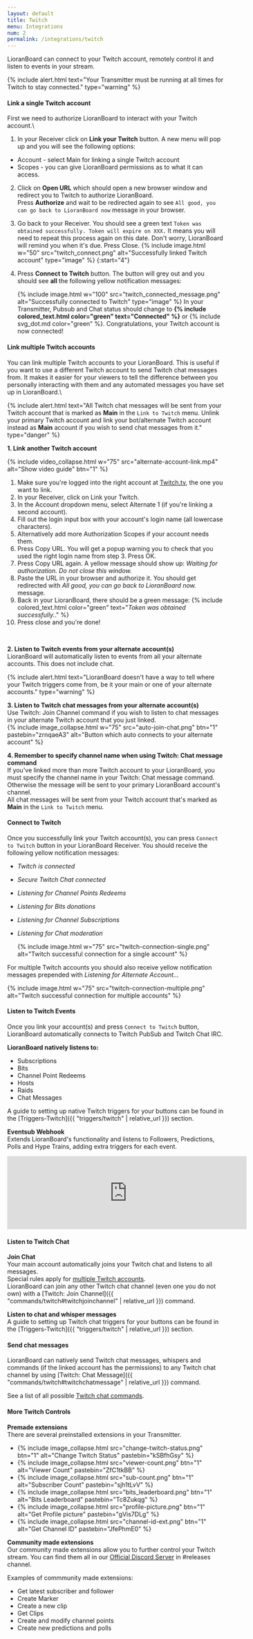 ```yaml
---
layout: default
title: Twitch
menu: Integrations
num: 2
permalink: /integrations/twitch
---
```


LioranBoard can connect to your Twitch account, remotely control it and listen to events in your stream. 

{% include alert.html text="Your Transmitter must be running at all times for Twitch to stay connected." type="warning" %}

#### Link a single Twitch account
First we need to authorize LioranBoard to interact with your Twitch account.\

1. In your Receiver click on **Link your Twitch** button. 
A new menu will pop up and you will see the following options:
 - Account - select Main for linking a single Twitch account
 - Scopes - you can give LioranBoard permissions as to what it can access. 
2. Click on **Open URL** which should open a new browser window and redirect you to Twitch to authorize LioranBoard.  
Press **Authorize** and wait to be redirected again to see `All good, you can go back to LioranBoard now` message in your browser.
3. Go back to your Receiver. You should see a green text `Token was obtained successfully. Token will expire on XXX.` It means you will need to repeat this process again on this date. Don't worry, LioranBoard will remind you when it's due. Press Close.
   {% include image.html w="50" src="twitch_connect.png" alt="Successfully linked Twitch account" type="image" %}
{:start="4"}
4. Press **Connect to Twitch** button. The button will grey out and you should see **all** the following yellow notification messages:
   
   {% include image.html w="100" src="twitch_connected_message.png" alt="Successfully connected to Twitch" type="image" %}
   In your Transmitter, Pubsub and Chat status should change to **{% include colored_text.html color="green" text="Connected" %}** or {% include svg_dot.md color="green" %}. Congratulations, your Twitch account is now connected!    



#### Link multiple Twitch accounts
You can link multiple Twitch accounts to your LioranBoard. This is useful if you want to use a different Twitch account to send Twitch chat messages from. It makes it easier for your viewers to tell the difference between you personally interacting with them and any automated messages you have set up in LioranBoard.\

{% include alert.html text="All Twitch chat messages will be sent from your Twitch account that is marked as <strong>Main</strong> in the <code>Link to Twitch</code> menu. Unlink your primary Twitch account and link your bot/alternate Twitch account instead as <strong>Main</strong> account if you wish to send chat messages from it." type="danger" %} 

**1. Link another Twitch account**

{% include video_collapse.html w="75" src="alternate-account-link.mp4" alt="Show video guide" btn="1" %}

1. Make sure you're logged into the right account at [Twitch.tv](https://www.twitch.tv/), the one you want to link.
2. In your Receiver, click on Link your Twitch.
3. In the Account dropdown menu, select Alternate 1 (if you're linking a second account).
4. Fill out the login input box with your account's login name (all lowercase characters).
5. Alternatively add more Authorization Scopes if your account needs them.
6. Press Copy URL. You will get a popup warning you to check that you used the right login name from step 3. Press OK.
7. Press Copy URL again. A yellow message should show up: <i>Waiting for authorization. Do not close this window.</i>
8. Paste the URL in your browser and authorize it. You should get redirected with *All good, you can go back to LioranBoard now.* message.
9. Back in your LioranBoard, there should be a green message: {% include colored_text.html color="green" text="<i>Token was obtained successfully.</i>." %}
10. Press close and you're done!  
<br/>

**2. Listen to Twitch events from your alternate account(s)**\
LioranBoard will automatically listen to events from all your alternate accounts. This does not include chat. 

{% include alert.html text="LioranBoard doesn't have a way to tell where your Twitch triggers come from, be it your main or one of your alternate accounts." type="warning" %} 

**3. Listen to Twitch chat messages from your alternate account(s)**\
Use Twitch: Join Channel command if you wish to listen to chat messages in your alternate Twitch account that you just linked.<br/> {% include image_collapse.html w="75" src="auto-join-chat.png" btn="1" pastebin="zrnqaeA3" alt="Button which auto connects to your alternate account" %} 

**4. Remember to specify channel name when using Twitch: Chat message command**\
If you've linked more than more Twitch account to your LioranBoard, you must specify the channel name in your Twitch: Chat message command. Otherwise the message will be sent to your primary LioranBoard account's channel.\
All chat messages will be sent from your Twitch account that's marked as **Main** in the `Link to Twitch` menu.

#### Connect to Twitch
Once you successfully link your Twitch account(s), you can press `Connect to Twitch` button in your LioranBoard Receiver. You should receive the following yellow notification messages: 

- *Twitch is connected*
- *Secure Twitch Chat connected*
- *Listening for Channel Points Redeems*
- *Listening for Bits donations*
- *Listening for Channel Subscriptions*
- *Listening for Chat moderation*

  {% include image.html w="75" src="twitch-connection-single.png" alt="Twitch successful connection for a single account" %}

For multiple Twitch accounts you should also receive yellow notification messages prepended with *Listening for Alternate Account...* 

{% include image.html w="75" src="twitch-connection-multiple.png" alt="Twitch successful connection for multiple accounts" %}


#### Listen to Twitch Events

Once you link your account(s) and press `Connect to Twitch` button, LioranBoard automatically connects to Twitch PubSub and Twitch Chat IRC.   


**LioranBoard natively listens to:** 
- Subscriptions
- Bits
- Channel Point Redeems
- Hosts
- Raids
- Chat Messages

A guide to setting up native Twitch triggers for your buttons can be found in the [Triggers-Twitch]({{ "triggers/twitch" | relative_url }}) section.   

**Eventsub Webhook**\
Extends LioranBoard's functionality and listens to Followers, Predictions, Polls and Hype Trains, adding extra triggers for each event.

<iframe class="itch" frameborder="0" src="https://itch.io/embed/1119813?border_width=2&amp;bg_color=0b1a2d&amp;fg_color=ffffff&amp;link_color=790158&amp;border_color=284c7b" width="554" height="169"><a href="https://christinak.itch.io/lb-eventsub-webhook">LB-EventSub Webhook by Christina K</a></iframe>
<br>

#### Listen to Twitch Chat 

**Join Chat**\
Your main account automatically joins your Twitch chat and listens to all messages.\
Special rules apply for [multiple Twitch accounts](multipletwitchaccounts).\
LioranBoard can join any other Twitch chat channel (even one you do not own) with a [Twitch: Join Channel]({{ "commands/twitch#twitchjoinchannel" | relative_url }}) command.

**Listen to chat and whisper messages**\
A guide to setting up Twitch chat triggers for your buttons can be found in the [Triggers-Twitch]({{ "triggers/twitch" | relative_url }}) section.   

#### Send chat messages

LioranBoard can natively send Twitch chat messages, whispers and commands (if the linked account has the permissions) to any Twitch chat channel by using [Twitch: Chat Message]({{ "commands/twitch#twitchchatmessage" | relative_url }}) command.

See a list of all possible [Twitch chat commands](https://help.twitch.tv/s/article/chat-commands?language=en_US#AllMods).

#### More Twitch Controls

**Premade extensions**\
There are several preinstalled extensions in your Transmitter.

- {% include image_collapse.html src="change-twitch-status.png" btn="1" alt="Change Twitch Status" pastebin="kSBfhGsy" %} 
- {% include image_collapse.html src="viewer-count.png" btn="1" alt="Viewer Count" pastebin="ZfC1tkBB" %} 
- {% include image_collapse.html src="sub-count.png" btn="1" alt="Subscriber Count" pastebin="sjh1tLvV" %} 
- {% include image_collapse.html src="bits_leaderboard.png" btn="1" alt="Bits Leaderboard" pastebin="Tc8Zukqg" %} 
- {% include image_collapse.html src="profile-picture.png" btn="1" alt="Get Profile picture" pastebin="gVis7DLg" %} 
- {% include image_collapse.html src="channel-id-ext.png" btn="1" alt="Get Channel ID" pastebin="JfePhmE0" %} 

**Community made extensions**\
Our community made extensions allow you to further control your Twitch stream. You can find them all in our [Official Discord Server](https://discord.gg/dXez8Zh) in #releases channel. 


Examples of commmunity made extensions:
- Get latest subscriber and follower
- Create Marker
- Create a new clip
- Get Clips
- Create and modify channel points
- Create new predictions and polls



